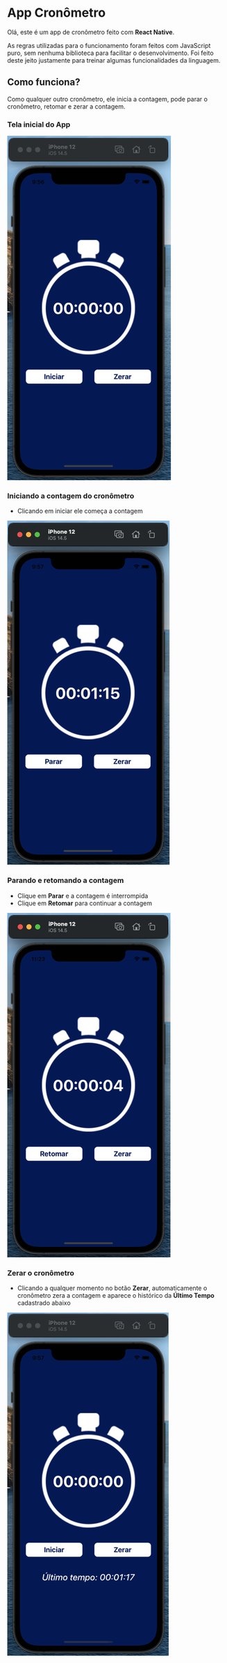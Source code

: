 # App Cronômetro

Olá, este é um app de cronômetro feito com **React Native**.

As regras utilizadas para o funcionamento foram feitos com JavaScript puro, sem nenhuma biblioteca para facilitar o desenvolvimento. Foi feito deste jeito justamente para treinar algumas funcionalidades da linguagem.

## Como funciona?

Como qualquer outro cronômetro, ele inicia a contagem, pode parar o cronômetro, retomar e zerar a contagem.

### Tela inicial do App


![Countdown Layout](./src/img/countdown1.png)



### Iniciando a contagem do cronômetro

* Clicando em iniciar ele começa a contagem


![Countdown Layout](./src/img/countdown2.png)



### Parando e retomando a contagem

* Clique em **Parar** e a contagem é interrompida
* Clique em **Retomar** para continuar a contagem


![Countdown Layout](./src/img/countdown4.png)



### Zerar o cronômetro

* Clicando a qualquer momento no botão **Zerar**, automaticamente o cronômetro zera a contagem e aparece o histórico da **Último Tempo** cadastrado abaixo


![Countdown Layout](./src/img/countdown3.png)



